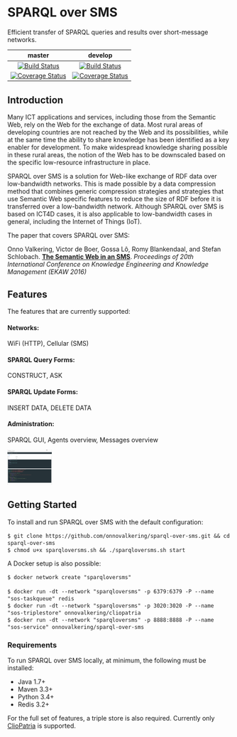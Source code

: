 # SPARQL over SMS
Efficient transfer of SPARQL queries and results over short-message networks.

| master | develop |
|:------:|:-------:|
| [![Build Status](https://img.shields.io/travis/onnovalkering/sparql-over-sms/master.svg)](https://travis-ci.org/onnovalkering/sparql-over-sms) | [![Build Status](https://img.shields.io/travis/onnovalkering/sparql-over-sms/develop.svg)](https://travis-ci.org/onnovalkering/sparql-over-sms) |
| [![Coverage Status](https://img.shields.io/coveralls/onnovalkering/sparql-over-sms/master.svg)](https://coveralls.io/github/onnovalkering/sparql-over-sms) | [![Coverage Status](https://img.shields.io/coveralls/onnovalkering/sparql-over-sms/develop.svg)](https://coveralls.io/github/onnovalkering/sparql-over-sms) |

## Introduction
Many ICT applications and services, including those from the Semantic Web, rely on the Web for the exchange of data. Most rural areas of developing countries are not reached by the Web and its possibilities, while at the same time the ability to share knowledge has been identified as a key enabler for development. To make widespread knowledge sharing possible in these rural areas, the notion of the Web has to be downscaled based on the specific low-resource infrastructure in place. 

SPARQL over SMS is a solution for Web-like exchange of RDF data over low-bandwidth networks. This is made possible by a data compression method that combines generic compression strategies and strategies that use Semantic Web specific features to reduce the size of RDF before it is transferred over a low-bandwidth network. Although SPARQL over SMS is based on ICT4D cases, it is also applicable to low-bandwidth cases in general, including the Internet of Things (IoT).

The paper that covers SPARQL over SMS:

Onno Valkering, Victor de Boer, Gossa Lô, Romy Blankendaal, and Stefan Schlobach. **[The Semantic Web in an SMS](http://link.springer.com/chapter/10.1007/978-3-319-49004-5_45)**. _Proceedings of 20th International Conference on Knowledge Engineering and Knowledge Management (EKAW 2016)_

## Features
The features that are currently supported:

#### Networks:
WiFi (HTTP), Cellular (SMS)

#### SPARQL Query Forms:
CONSTRUCT, ASK

#### SPARQL Update Forms:
INSERT DATA, DELETE DATA

#### Administration:
SPARQL GUI, Agents overview, Messages overview

<img src="docs/images/sos-admin.png" alt="Drawing" style="width: 100px;"/>

## Getting Started
To install and run SPARQL over SMS with the default configuration:
```
$ git clone https://github.com/onnovalkering/sparql-over-sms.git && cd sparql-over-sms
$ chmod u+x sparqloversms.sh && ./sparqloversms.sh start
```

A Docker setup is also possible:
```
$ docker network create "sparqloversms"

$ docker run -dt --network "sparqloversms" -p 6379:6379 -P --name "sos-taskqueue" redis
$ docker run -dt --network "sparqloversms" -p 3020:3020 -P --name "sos-triplestore" onnovalkering/cliopatria
$ docker run -dt --network "sparqloversms" -p 8888:8888 -P --name "sos-service" onnovalkering/sparql-over-sms
```

### Requirements
To run SPARQL over SMS locally, at minimum, the following must be installed:

- Java 1.7+
- Maven 3.3+
- Python 3.4+
- Redis 3.2+

For the full set of features, a triple store is also required. Currently only [ClioPatria](https://github.com/ClioPatria/ClioPatria) is supported.
